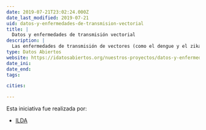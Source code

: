 ```yaml
---
date: 2019-07-21T23:02:24.000Z
date_last_modified: 2019-07-21
uid: datos-y-enfermedades-de-transmision-vectorial
title: |
  Datos y enfermedades de transmisión vectorial
description: |
  Las enfermedades de transmisión de vectores (como el dengue y el zika) son uno de los principales desafíos de salud pública en las Américas, con importantes costos materiales y humanos. El trabajo de ILDA se ha centrado en explorar qué tipo de infraestructura de datos abiertos -particularmente estándares de datos públicos- se necesitan para permitir nuevas formas de monitoreo y uso de esta información por partes interesadas clave en este ecosistema, como ministerios de salud, planificadores y comunidades en riesgo.
type: Datos Abiertos
website: https://idatosabiertos.org/nuestros-proyectos/datos-y-enfermedades-de-transmision-vectorial/
date_ini: 
date_end: 
tags:

cities: 

---
```


Esta iniciativa fue realizada por:

- [ILDA](/organizaciones/ilda)
